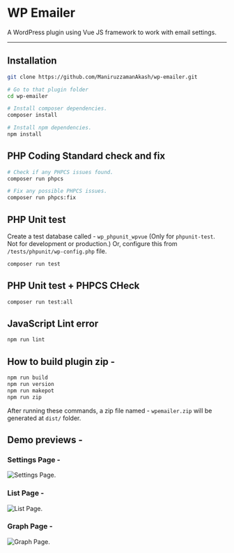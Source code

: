 # WP Emailer
A WordPress plugin using Vue JS framework to work with email settings.

---

## Installation

```sh
git clone https://github.com/ManiruzzamanAkash/wp-emailer.git

# Go to that plugin folder
cd wp-emailer

# Install composer dependencies.
composer install

# Install npm dependencies.
npm install
```

## PHP Coding Standard check and fix

```sh
# Check if any PHPCS issues found.
composer run phpcs

# Fix any possible PHPCS issues.
composer run phpcs:fix
```

## PHP Unit test

Create a test database called - `wp_phpunit_wpvue` (Only for `phpunit-test`. Not for development or production.)
Or, configure this from `/tests/phpunit/wp-config.php` file.

```sh
composer run test
```

## PHP Unit test + PHPCS CHeck

```sh
composer run test:all
```

## JavaScript Lint error

```sh
npm run lint
```


## How to build plugin zip -

```sh
npm run build
npm run version
npm run makepot
npm run zip
```
After running these commands, a zip file named - `wpemailer.zip` will be generated at `dist/` folder.

## Demo previews -
### Settings Page -
![Settings Page](https://i.ibb.co/H78Nmv9/01-Settings-Page.png "Settings Page").

### List Page -
![List Page](https://i.ibb.co/ykhKQd1/02-List-Page.png "List Page").

### Graph Page -
![Graph Page](https://i.ibb.co/x3cTBDL/03-Graph-Page.png "Graph Page").
